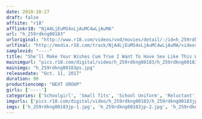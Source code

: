 ```yaml
---
date: 2018-10-27
draft: false
affsite: "r18"
afflinkr18: "NjA4LjEuMS4xLjAuMC4wLjAuMA"
url: "h_259rdkng00183"
urloriginal: "http://www.r18.com/videos/vod/movies/detail/-/id=h_259rdkng00183"
urlfinal: "http://media.r18.com/track/NjA4LjEuMS4xLjAuMC4wLjAuMA/videos/vod/movies/detail/-/id=h_259rdkng00183"
samplevid: "----"
title: "She'll Make Your Wishes Cum True I Want To Have Sex Like This With A Schoolgirl"
mainimgurl: "pics.r18.com/digital/video/h_259rdkng00183/h_259rdkng00183ps.jpg"
mainimgs: "h_259rdkng00183ps.jpg"
releasedate: "Oct. 11, 2017"
duration: 90
productioncomp: "NEXT GROUP"
girls: ['----']
categories: ['Schoolgirl', 'Small Tits', 'School Uniform', 'Reluctant', 'Amateur', 'Anal Play', 'Squirting']
imgurls: ['pics.r18.com/digital/video/h_259rdkng00183/h_259rdkng00183jp-1.jpg', 'pics.r18.com/digital/video/h_259rdkng00183/h_259rdkng00183jp-2.jpg', 'pics.r18.com/digital/video/h_259rdkng00183/h_259rdkng00183jp-3.jpg', 'pics.r18.com/digital/video/h_259rdkng00183/h_259rdkng00183jp-4.jpg', 'pics.r18.com/digital/video/h_259rdkng00183/h_259rdkng00183jp-5.jpg', 'pics.r18.com/digital/video/h_259rdkng00183/h_259rdkng00183jp-6.jpg', 'pics.r18.com/digital/video/h_259rdkng00183/h_259rdkng00183jp-7.jpg', 'pics.r18.com/digital/video/h_259rdkng00183/h_259rdkng00183jp-8.jpg', 'pics.r18.com/digital/video/h_259rdkng00183/h_259rdkng00183jp-9.jpg', 'pics.r18.com/digital/video/h_259rdkng00183/h_259rdkng00183jp-10.jpg', 'pics.r18.com/digital/video/h_259rdkng00183/h_259rdkng00183jp-11.jpg', 'pics.r18.com/digital/video/h_259rdkng00183/h_259rdkng00183jp-12.jpg', 'pics.r18.com/digital/video/h_259rdkng00183/h_259rdkng00183jp-13.jpg', 'pics.r18.com/digital/video/h_259rdkng00183/h_259rdkng00183jp-14.jpg', 'pics.r18.com/digital/video/h_259rdkng00183/h_259rdkng00183jp-15.jpg', 'pics.r18.com/digital/video/h_259rdkng00183/h_259rdkng00183jp-16.jpg', 'pics.r18.com/digital/video/h_259rdkng00183/h_259rdkng00183jp-17.jpg', 'pics.r18.com/digital/video/h_259rdkng00183/h_259rdkng00183jp-18.jpg', 'pics.r18.com/digital/video/h_259rdkng00183/h_259rdkng00183jp-19.jpg', 'pics.r18.com/digital/video/h_259rdkng00183/h_259rdkng00183jp-20.jpg']
imgs: ['h_259rdkng00183jp-1.jpg', 'h_259rdkng00183jp-2.jpg', 'h_259rdkng00183jp-3.jpg', 'h_259rdkng00183jp-4.jpg', 'h_259rdkng00183jp-5.jpg', 'h_259rdkng00183jp-6.jpg', 'h_259rdkng00183jp-7.jpg', 'h_259rdkng00183jp-8.jpg', 'h_259rdkng00183jp-9.jpg', 'h_259rdkng00183jp-10.jpg', 'h_259rdkng00183jp-11.jpg', 'h_259rdkng00183jp-12.jpg', 'h_259rdkng00183jp-13.jpg', 'h_259rdkng00183jp-14.jpg', 'h_259rdkng00183jp-15.jpg', 'h_259rdkng00183jp-16.jpg', 'h_259rdkng00183jp-17.jpg', 'h_259rdkng00183jp-18.jpg', 'h_259rdkng00183jp-19.jpg', 'h_259rdkng00183jp-20.jpg']
---
```


